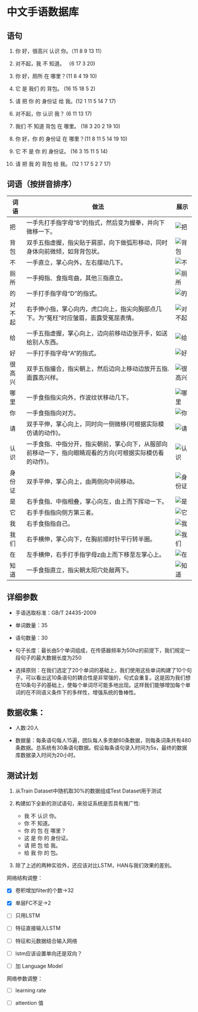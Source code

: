 # 中文手语数据库 #

语句
------------------
1. 你 好，很高兴 认识 你。（11 8 9 13 11）

2. 对不起，我 不 知道。 （6 17 3 20)

3. 你 好，厕所 在 哪里？(11 8 4 19 10)

4. 它 是 我们 的 背包。 (16 15 18 5 2)

5. 请 把 你 的 身份证 给 我。(12 1 11 5 14 7 17)

6. 对不起，你 认识 我？ (6 11 13 17)

7. 我们 不 知道 背包 在 哪里。 (18 3 20 2 19 10)

8. 你 好，你 的 身份证 在 哪里？(11 8 11 5 14 19 10)

9. 它 不 是 你 的 身份证。 (16 3 15 11 5 14)

10. 请 把 我 的 背包 给 我。 (12 1 17 5 2 7 17)

词语（按拼音排序）
------------------
词语 | 做法 | 展示
------------ | ------------- | -------------
把 | 一手先打手指字母“B”的指式，然后变为握拳，并向下微移一下。| ![把](https://github.com/JiaoMaWHU/deepSLR/blob/master/images/%E6%8A%8A.png)
背包 | 双手五指虚握，指尖贴于肩部，向下做弧形移动，同时身体向前微倾，如背背包状。| ![背包](https://github.com/JiaoMaWHU/deepSLR/blob/master/images/%E8%83%8C%E5%8C%85.png)
不 |一手直立，掌心向外，左右摆动几下。| ![不](https://github.com/JiaoMaWHU/deepSLR/blob/master/images/%E4%B8%8D.png)
厕所 | 一手拇指、食指弯曲，其他三指直立。| ![厕所](https://github.com/JiaoMaWHU/deepSLR/blob/master/images/%E5%8E%95%E6%89%80.png)
的 | 一手打手指字母“D”的指式。| ![的](https://github.com/JiaoMaWHU/deepSLR/blob/master/images/%E7%9A%84.png)
对不起 | 右手伸小指，掌心向内，虎口向上，指尖向胸部点几下。为“冤枉”时应皱眉，面露受冤屈表情。| ![对不起](https://github.com/JiaoMaWHU/deepSLR/blob/master/images/%E5%AF%B9%E4%B8%8D%E8%B5%B7.png)
给 | 一手五指虚握，掌心向上，边向前移动边张开手，如送给别人东西。| ![给](https://github.com/JiaoMaWHU/deepSLR/blob/master/images/%E7%BB%99.png)
好 | 一手打手指字母“A”的指式。| ![好](https://github.com/JiaoMaWHU/deepSLR/blob/master/images/%E5%A5%BD.png)
很高兴 | 双手五指撮合，指尖朝上，然后边向上移动边放开五指.面露高兴样。| ![很高兴](https://github.com/JiaoMaWHU/deepSLR/blob/master/images/%E5%BE%88%E9%AB%98%E5%85%B4.png)
哪里 | 一手食指指尖向外，作波纹状移动几下。| ![哪里](https://github.com/JiaoMaWHU/deepSLR/blob/master/images/%E5%93%AA%E9%87%8C.png)
你 | 一手食指指向对方。| ![你](https://github.com/JiaoMaWHU/deepSLR/blob/master/images/%E4%BD%A0.png)
请 | 双手平伸，掌心向上，同时向一侧微移(可根据实际模仿请的动作)。| ![请](https://github.com/JiaoMaWHU/deepSLR/blob/master/images/%E8%AF%B7.png)
认识 | 一手食指、中指分开，指尖朝前，掌心向下，从服部向前移动一下，指向眼睛观看的方向(可根据实际模仿看的动作)。| ![认识](https://github.com/JiaoMaWHU/deepSLR/blob/master/images/%E8%AE%A4%E8%AF%86.png)
身份证 | 双手平伸，掌心向上，由两侧向中间移动。| ![身份证](https://github.com/JiaoMaWHU/deepSLR/blob/master/images/%E8%BA%AB%E4%BB%BD%E8%AF%81.png)
是 | 右手食指、中指相叠，掌心向左，由上而下挥动一下。| ![是](https://github.com/JiaoMaWHU/deepSLR/blob/master/images/%E6%98%AF.png)
它 | 右手手指指向侧方第三者。| ![它](https://github.com/JiaoMaWHU/deepSLR/blob/master/images/%E5%AE%83.png)
我 | 右手食指指自己。| ![我](https://github.com/JiaoMaWHU/deepSLR/blob/master/images/%E6%88%91.png)
我们 | 右手横伸，掌心向下，在胸前顺时针平行转半圈。| ![我们](https://github.com/JiaoMaWHU/deepSLR/blob/master/images/%E6%88%91%E4%BB%AC.png)
在 | 左手横伸，右手打手指字母z由上而下移至左掌心上。| ![在](https://github.com/JiaoMaWHU/deepSLR/blob/master/images/%E5%9C%A8.png)
知道 |一手食指直立，指尖朝太阳穴处敲两下。| ![知道](https://github.com/JiaoMaWHU/deepSLR/blob/master/images/%E7%9F%A5%E9%81%93.png)

详细参数
------------------
- 手语选取标准：GB/T 24435-2009

- 单词数量：35

- 语句数量：30

- 句子长度：最长由5个单词组成，在传感器频率为50hz的前提下，我们规定一段句子的最大数据长度为250

- 选择原则：在我们选定了20个单词的基础上，我们使用这些单词构建了10个句子。可以看出这10条语句的耦合性是非常强的，句式会重复。这是因为我们想在10条句子的基础上，使每个单词尽可能多地出现。这样我们能够增加每个单词的在不同语义条件下的多样性，增强系统的鲁棒性。

数据收集：
------------------
- 人数:20人

- 数据量：每条语句每人15遍，团队每人多贡献60条数据，则每条词条共有480条数据。总系统有30条语句数据。假设每条语句录入时间为5s，最终的数据库数据录入时间为20小时。

测试计划
------------------
1. 从Train Dataset中随机取30%的数据组成Test Dataset用于测试

2. 构建如下全新的测试语句，来验证系统是否具有推广性:
	- 我 不 认识 你。
	- 你 不 知道。
	- 你 的 包 在 哪里？
	- 这 是 你 的 身份证。
	- 请 把 包 给 我。
	- 给 我 你 的 包。
	
3. 除了上述的两种实验外，还应该对比LSTM，HAN与我们效果的差别。

网络结构调整：

- [x] 卷积增加filter的个数->32

- [x] 单层FC不足->2

- [ ] 只用LSTM

- [ ] 特征直接输入LSTM

- [ ] 特征和元数据结合输入网络

- [ ] lstm应该设置单向还是双向？

- [ ] 加 Language Model

网络参数调整：

- [ ] learning rate

- [ ] attention 值
